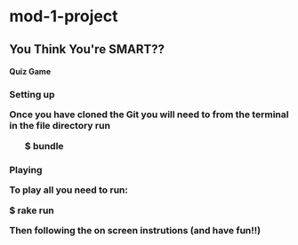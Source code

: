# mod-1-project

<h2>You Think You're SMART??
<h4>Quiz Game

<h3>Setting up
<p>Once you have cloned the Git you will need to from the terminal in the file directory run 
<ol>$ bundle</ol>

<h3>Playing
<p>To play all you need to run:

$ rake run

Then following the on screen instrutions (and have fun!!)

